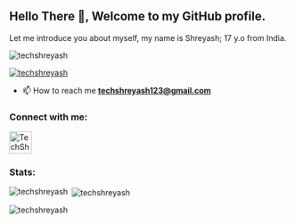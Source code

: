 ## Hello There :wave:, Welcome to my GitHub profile.

Let me introduce you about myself, my name is Shreyash; 17 y.o from India.

<p align="left"> <img src="https://komarev.com/ghpvc/?username=techshreyash&label=Profile%20views&color=0e75b6&style=flat" alt="techshreyash" /> </p>

<p align="left"> <a href="https://github.com/ryo-ma/github-profile-trophy"><img src="https://github-profile-trophy.vercel.app/?username=techshreyash" alt="techshreyash" /></a> </p>

- 📫 How to reach me **techshreyash123@gmail.com**

<h3 align="left">Connect with me:</h3>
<p align="left">

<a href="https://telegram.me/TechShreyash" target="blank"><img align="center" src="https://i.imgur.com/TzCA2Oh.png" alt="TechShreyash" height="40" width="40" /></a>
</p>


<h3 align="left">Stats:</h3>
<p><img align="left" src="https://github-readme-stats.vercel.app/api/top-langs?username=techshreyash&show_icons=true&locale=en&layout=compact" alt="techshreyash" /></p>

<p>&nbsp;<img align="center" src="https://github-readme-stats.vercel.app/api?username=techshreyash&show_icons=true&locale=en" alt="techshreyash" /></p>

<p><img align="center" src="https://github-readme-streak-stats.herokuapp.com/?user=techshreyash&" alt="techshreyash" /></p>
